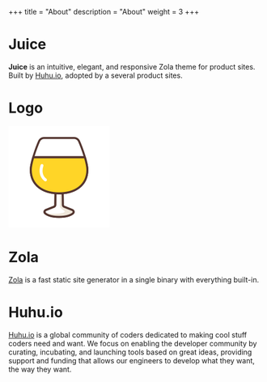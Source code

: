 +++
title = "About"
description = "About"
weight = 3
+++

# Juice

**Juice** is an intuitive, elegant, and responsive Zola theme for product sites.
Built by [Huhu.io](https://huhu.io), adopted by a several product sites.

# Logo

![](/juice.svg)

# Zola

[Zola](https://www.getzola.org) is a fast static site generator in a single binary with everything built-in.

# Huhu.io

[Huhu.io](https://huhu.io) is a global community of coders dedicated to making cool stuff coders need and want.
We focus on enabling the developer community by curating, incubating, and launching tools based on great ideas,
providing support and funding that allows our engineers to develop what they want, the way they want.
